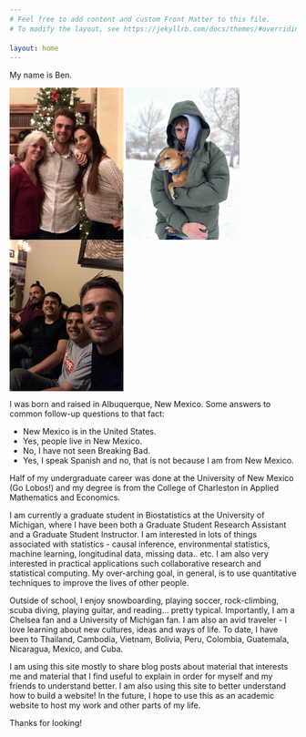 ```yaml
---
# Feel free to add content and custom Front Matter to this file.
# To modify the layout, see https://jekyllrb.com/docs/themes/#overriding-theme-defaults

layout: home
---
```


My name is Ben. 

<img src="/assets/pics/fam.jpg" width ="200" align ="middle">     <img src="/assets/pics/me_n_dodge2.jpg" width ="200" align ="middle">     <img src="/assets/pics/boiz.jpg" width ="200" align ="middle">

I was born and raised in Albuquerque, New Mexico. Some answers to common follow-up questions to that fact:

* New Mexico is in the United States. 
* Yes, people live in New Mexico.  
* No, I have not seen Breaking Bad. 
* Yes, I speak Spanish and no, that is not because I am from New Mexico.
  

Half of my undergraduate career was done at the University of New Mexico (Go Lobos!) and my degree is from the College of Charleston in Applied Mathematics and Economics.

I am currently a graduate student in Biostatistics at the University of Michigan, where I have been both a Graduate Student Research Assistant and a Graduate Student Instructor. I am interested in lots of things associated with statistics - causal inference, environmental statistics, machine learning, longitudinal data, missing data.. etc. I am also very interested in practical applications  such collaborative research and statistical computing. My over-arching goal, in general, is to use quantitative techniques to improve the lives of other people. 

Outside of school, I enjoy snowboarding, playing soccer, rock-climbing, scuba diving, playing guitar, and reading... pretty typical. Importantly, I am a Chelsea fan and a University of Michigan fan. I am also an avid traveler - I love learning about new cultures, ideas and ways of life. To date, I have been to Thailand, Cambodia, Vietnam, Bolivia, Peru, Colombia, Guatemala, Nicaragua, Mexico, and Cuba.  

I am using this site mostly to share blog posts about material that interests me and material that I find useful to explain in order for myself and my friends to understand better. I am also using this site to better understand how to build a website! In the future, I hope to use this as an academic website to host my work and other parts of my life.

Thanks for looking! 

